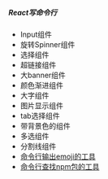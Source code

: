 ##### React写命令行

* Input组件
* 旋转Spinner组件 
* 选择组件 
* 超链接组件 
* 大banner组件 
* 颜色渐进组件 
* 大字组件 
* 图片显示组件 
* tab选择组件 
* 带背景色的组件 
* 多选组件 
* 分割线组件 
* [命令行输出emoji的工具](https://github.com/sindresorhus/emoj)
* [命令行查找npm包的工具](https://github.com/maticzav/emma-cli)